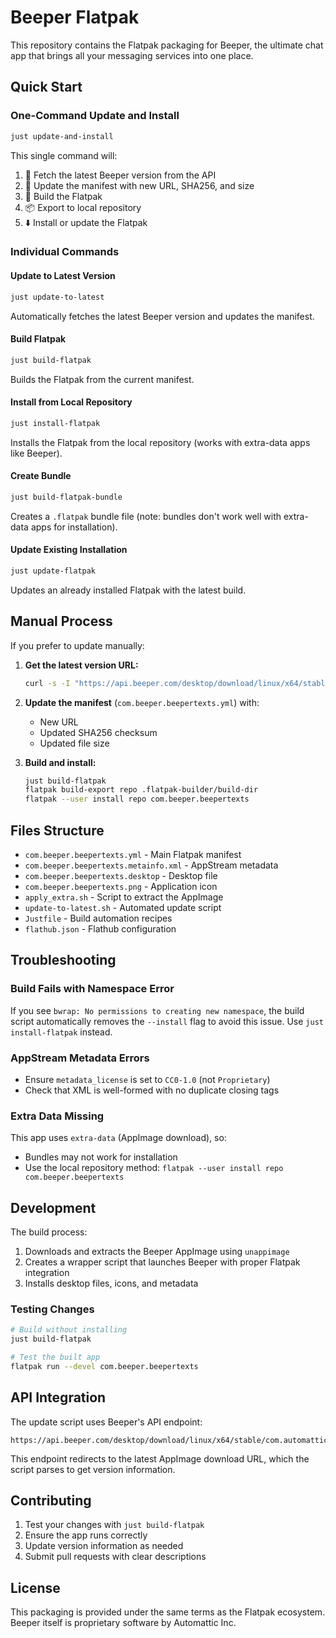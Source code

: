 # Beeper Flatpak

This repository contains the Flatpak packaging for Beeper, the ultimate chat app that brings all your messaging services into one place.

## Quick Start

### One-Command Update and Install
```bash
just update-and-install
```

This single command will:
1. 🔄 Fetch the latest Beeper version from the API
2. 📝 Update the manifest with new URL, SHA256, and size
3. 🔨 Build the Flatpak
4. 📦 Export to local repository
5. ⬇️ Install or update the Flatpak

### Individual Commands

#### Update to Latest Version
```bash
just update-to-latest
```
Automatically fetches the latest Beeper version and updates the manifest.

#### Build Flatpak
```bash
just build-flatpak
```
Builds the Flatpak from the current manifest.

#### Install from Local Repository
```bash
just install-flatpak
```
Installs the Flatpak from the local repository (works with extra-data apps like Beeper).

#### Create Bundle
```bash
just build-flatpak-bundle
```
Creates a `.flatpak` bundle file (note: bundles don't work well with extra-data apps for installation).

#### Update Existing Installation
```bash
just update-flatpak
```
Updates an already installed Flatpak with the latest build.

## Manual Process

If you prefer to update manually:

1. **Get the latest version URL:**
   ```bash
   curl -s -I "https://api.beeper.com/desktop/download/linux/x64/stable/com.automattic.beeper.desktop"
   ```

2. **Update the manifest** (`com.beeper.beepertexts.yml`) with:
   - New URL
   - Updated SHA256 checksum
   - Updated file size

3. **Build and install:**
   ```bash
   just build-flatpak
   flatpak build-export repo .flatpak-builder/build-dir
   flatpak --user install repo com.beeper.beepertexts
   ```

## Files Structure

- `com.beeper.beepertexts.yml` - Main Flatpak manifest
- `com.beeper.beepertexts.metainfo.xml` - AppStream metadata
- `com.beeper.beepertexts.desktop` - Desktop file
- `com.beeper.beepertexts.png` - Application icon
- `apply_extra.sh` - Script to extract the AppImage
- `update-to-latest.sh` - Automated update script
- `Justfile` - Build automation recipes
- `flathub.json` - Flathub configuration

## Troubleshooting

### Build Fails with Namespace Error
If you see `bwrap: No permissions to creating new namespace`, the build script automatically removes the `--install` flag to avoid this issue. Use `just install-flatpak` instead.

### AppStream Metadata Errors
- Ensure `metadata_license` is set to `CC0-1.0` (not `Proprietary`)
- Check that XML is well-formed with no duplicate closing tags

### Extra Data Missing
This app uses `extra-data` (AppImage download), so:
- Bundles may not work for installation
- Use the local repository method: `flatpak --user install repo com.beeper.beepertexts`

## Development

The build process:
1. Downloads and extracts the Beeper AppImage using `unappimage`
2. Creates a wrapper script that launches Beeper with proper Flatpak integration
3. Installs desktop files, icons, and metadata

### Testing Changes
```bash
# Build without installing
just build-flatpak

# Test the built app
flatpak run --devel com.beeper.beepertexts
```

## API Integration

The update script uses Beeper's API endpoint:
```
https://api.beeper.com/desktop/download/linux/x64/stable/com.automattic.beeper.desktop
```

This endpoint redirects to the latest AppImage download URL, which the script parses to get version information.

## Contributing

1. Test your changes with `just build-flatpak`
2. Ensure the app runs correctly
3. Update version information as needed
4. Submit pull requests with clear descriptions

## License

This packaging is provided under the same terms as the Flatpak ecosystem. Beeper itself is proprietary software by Automattic Inc.
